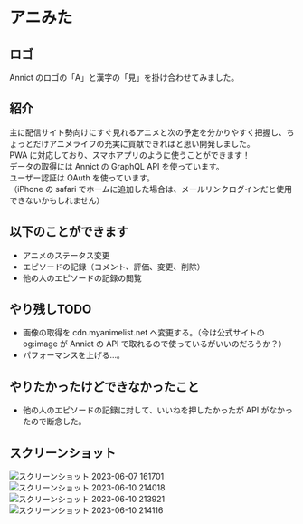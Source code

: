 # アニみた

## ロゴ
Annict のロゴの「A」と漢字の「見」を掛け合わせてみました。

## 紹介
主に配信サイト勢向けにすぐ見れるアニメと次の予定を分かりやすく把握し、ちょっとだけアニメライフの充実に貢献できればと思い開発しました。  
PWA に対応しており、スマホアプリのように使うことができます！  
データの取得には Annict の GraphQL API を使っています。  
ユーザー認証は OAuth を使っています。  
（iPhone の safari でホームに追加した場合は、メールリンクログインだと使用できないかもしれません）

## 以下のことができます
- アニメのステータス変更
- エピソードの記録（コメント、評価、変更、削除）
- 他の人のエピソードの記録の閲覧

## やり残しTODO
- 画像の取得を cdn.myanimelist.net へ変更する。（今は公式サイトの og:image が Annict の API で取れるので使っているがいいのだろうか？）
- パフォーマンスを上げる…。

## やりたかったけどできなかったこと
- 他の人のエピソードの記録に対して、いいねを押したかったが API がなかったので断念した。

## スクリーンショット
![スクリーンショット 2023-06-07 161701](https://github.com/mhkkr/animita/assets/5414631/4e3546fc-6b99-4e3b-ab83-5c70d1a89a70)
![スクリーンショット 2023-06-10 214018](https://github.com/mhkkr/animita/assets/5414631/35c5f626-99d0-49f3-95ca-3de60e0c0499)
![スクリーンショット 2023-06-10 213921](https://github.com/mhkkr/animita/assets/5414631/e1a10671-1757-4015-9490-1f8502fca2ab)
![スクリーンショット 2023-06-10 214116](https://github.com/mhkkr/animita/assets/5414631/00bc5a72-5ae5-4bf4-bef4-85d7a70651ca)
